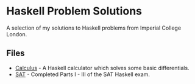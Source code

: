 # Haskell Problem Solutions
A selection of my solutions to Haskell problems from Imperial College London.

## Files
* [Calculus](https://github.com/matthewgiles/Haskell/blob/master/Calculus.hs) - A Haskell calculator which solves some basic differentials.
* [SAT](https://github.com/matthewgiles/Haskell/blob/master/SAT.hs) - Completed Parts I - III of the SAT Haskell exam.

